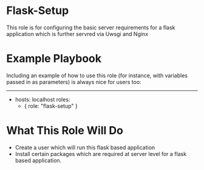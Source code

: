 Flask-Setup
========================

This role is for configuring the basic server requirements for a flask application which is further servred via Uwsgi and Nginx

Example Playbook
=======================

Including an example of how to use this role (for instance, with variables passed in as parameters) is always nice for users too:

---
- hosts: localhost
  roles:
    - { role: "flask-setup" }

What This Role Will Do
========================

* Create a user which will run this flask based application
* Install certain packages which are required at server level for a flask based application.
